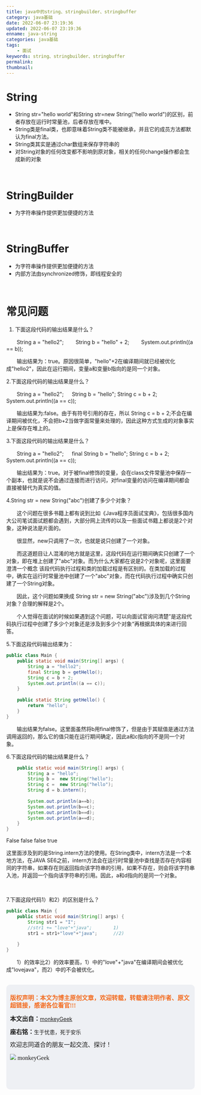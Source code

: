 ```yaml
---
title: java中的string、stringbuilder、stringbuffer
category: java基础
date: 2022-06-07 23:19:36
updated: 2022-06-07 23:19:36
enname: java-string
categories: java基础
tags:
	- 面试
keywords: string、stringbuilder、stringbuffer
permalink:
thumbnail:
---
```


# String

- String str="hello world"和String str=new String("hello world")的区别，前者存放在运行时常量池，后者存放在堆中。<!--more-->
- String类是final类，也即意味着String类不能被继承，并且它的成员方法都默认为final方法。
- String类其实是通过char数组来保存字符串的
- 对String对象的任何改变都不影响到原对象，相关的任何change操作都会生成新的对象

</br>

# StringBuilder

- 为字符串操作提供更加便捷的方法



</br>

# StringBuffer

- 为字符串操作提供更加便捷的方法
- 内部方法由synchronized修饰，即线程安全的

</br>

# 常见问题

1. 下面这段代码的输出结果是什么？

　　String a = "hello2"; 　　String b = "hello" + 2; 　　System.out.println((a == b));

　　输出结果为：true。原因很简单，"hello"+2在编译期间就已经被优化成"hello2"，因此在运行期间，变量a和变量b指向的是同一个对象。

2.下面这段代码的输出结果是什么？

　　String a = "hello2"; 　 String b = "hello";    String c = b + 2;    System.out.println((a == c));

　　输出结果为:false。由于有符号引用的存在，所以 String c = b + 2;不会在编译期间被优化，不会把b+2当做字面常量来处理的，因此这种方式生成的对象事实上是保存在堆上的。

3.下面这段代码的输出结果是什么？

　　String a = "hello2";  　 final String b = "hello";    String c = b + 2;    System.out.println((a == c));

　　输出结果为：true。对于被final修饰的变量，会在class文件常量池中保存一个副本，也就是说不会通过连接而进行访问，对final变量的访问在编译期间都会直接被替代为真实的值。

4.String str = new String("abc")创建了多少个对象？

　　这个问题在很多书籍上都有说到比如《Java程序员面试宝典》，包括很多国内大公司笔试面试题都会遇到，大部分网上流传的以及一些面试书籍上都说是2个对象，这种说法是片面的。

　　很显然，new只调用了一次，也就是说只创建了一个对象。

　　而这道题目让人混淆的地方就是这里，这段代码在运行期间确实只创建了一个对象，即在堆上创建了"abc"对象。而为什么大家都在说是2个对象呢，这里面要澄清一个概念 该段代码执行过程和类的加载过程是有区别的。在类加载的过程中，确实在运行时常量池中创建了一个"abc"对象，而在代码执行过程中确实只创建了一个String对象。

　　因此，这个问题如果换成 String str = new String("abc")涉及到几个String对象？合理的解释是2个。

　　个人觉得在面试的时候如果遇到这个问题，可以向面试官询问清楚”是这段代码执行过程中创建了多少个对象还是涉及到多少个对象“再根据具体的来进行回答。

5.下面这段代码输出结果为：

```java
public class Main {
    public static void main(String[] args) {
        String a = "hello2";
        final String b = getHello();
        String c = b + 2;
        System.out.println((a == c));
    }
     
    public static String getHello() {
        return "hello";
    }
}
```

　　输出结果为false。这里面虽然将b用final修饰了，但是由于其赋值是通过方法调用返回的，那么它的值只能在运行期间确定，因此a和c指向的不是同一个对象。



6.下面这段代码的输出结果是什么？

```java
    public static void main(String[] args) {
        String a = "hello";
        String b =  new String("hello");
        String c =  new String("hello");
        String d = b.intern();
         
        System.out.println(a==b);
        System.out.println(b==c);
        System.out.println(b==d);
        System.out.println(a==d);
    }
}
```

False false false true

这里面涉及到的是String.intern方法的使用。在String类中，intern方法是一个本地方法，在JAVA SE6之前，intern方法会在运行时常量池中查找是否存在内容相同的字符串，如果存在则返回指向该字符串的引用，如果不存在，则会将该字符串入池，并返回一个指向该字符串的引用。因此，a和d指向的是同一个对象。

</br>

7.下面这段代码1）和2）的区别是什么？

```java
public class Main {
    public static void main(String[] args) {
        String str1 = "I";
        //str1 += "love"+"java";        1)
        str1 = str1+"love"+"java";      //2)
         
    }
}
```

　　1）的效率比2）的效率要高，1）中的"love"+"java"在编译期间会被优化成"lovejava"，而2）中的不会被优化。

</br>

<script>
var _hmt = _hmt || [];
(function() {
  var hm = document.createElement("script");
  hm.src = "https://hm.baidu.com/hm.js?2f798e6b269c8a40f12bef25d7f1876d";
  var s = document.getElementsByTagName("script")[0]; 
  s.parentNode.insertBefore(hm, s);
})();
</script>

<div style="height:260px; background-color:rgb(238,240,244); padding:10px;border-radius:10px;">
    <p style="color:#f36c21;font:bold 16px/20px 'kaiTi';">
      版权声明：本文为博主原创文章，欢迎转载，转载请注明作者、原文超链接，感谢各位看官!!!
    </p>
    <p>
      <span style="font:bold 16px/20px 'kaiTi';">本文出自：</span><a href="https://monkeyGeek369.github.io">monkeyGeek</a> 
    </p>
    <p>
      <span style="font:bold 16px/20px 'kaiTi';">座右铭：</span><span>生于忧患，死于安乐</span> 
    </p>
    <p>
      <span style="font:16px/20px 'kaiTi';">欢迎志同道合的朋友一起交流、探讨！</span> 
    </p>
    <img style="height:auto; width:auto;flot:left;" src="../../../../image/monkey64.png" /><span style="font:16px/20px 'kaiTi';flot:left;">   monkeyGeek</span>


